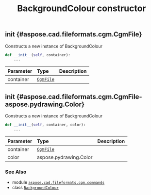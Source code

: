 ﻿---
title: BackgroundColour constructor
second_title: Aspose.CAD for Python via .NET API References
description: 
type: docs
weight: 10
url: /python-net/aspose.cad.fileformats.cgm.commands/backgroundcolour/__init__/
is_root: false
---

## __init__ {#aspose.cad.fileformats.cgm.CgmFile}

Constructs a new instance of BackgroundColour



```python
def __init__(self, container):
    ...
```


| Parameter | Type | Description |
| :- | :- | :- |
| container | [`CgmFile`](/cad/python-net/aspose.cad.fileformats.cgm/cgmfile) |  |


## __init__ {#aspose.cad.fileformats.cgm.CgmFile-aspose.pydrawing.Color}

Constructs a new instance of BackgroundColour



```python
def __init__(self, container, color):
    ...
```


| Parameter | Type | Description |
| :- | :- | :- |
| container | [`CgmFile`](/cad/python-net/aspose.cad.fileformats.cgm/cgmfile) |  |
| color | aspose.pydrawing.Color |  |



### See Also
* module [`aspose.cad.fileformats.cgm.commands`](../../)
* class [`BackgroundColour`](/cad/python-net/aspose.cad.fileformats.cgm.commands/backgroundcolour)
